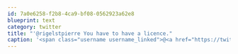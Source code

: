```yaml
---
id: 7a0e6258-f2b8-4ca9-bf08-0562923a62e8
blueprint: text
category: twitter
title: "'@rigelstpierre You have to have a licence."
caption: '<span class="username username_linked">@<a href="https://twitter.com/rigelstpierre" title="Rigel St. Pierre">rigelstpierre</a></span> You have to have a licence.'
---
```

